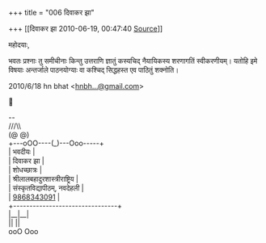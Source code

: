 +++
title = "006 दिवाकर झा"

+++
[[दिवाकर झा	2010-06-19, 00:47:40 [Source](https://groups.google.com/g/bvparishat/c/NIfZzfqR3eE)]]



महोदयाः,

 भवतः प्रश्नाः तु समीचीनाः किन्तु उत्तराणि ज्ञातुं कस्यचिद् नैयायिकस्य शरणागतिं स्वीकरणीयम्। यतोहि इमे विषयाः अन्तर्जाले पाठनयोग्याः वा कश्चिद् सिद्धहस्त एव पाठितुं शक्नोति।  
  

2010/6/18 hn bhat \<[hnbh...@gmail.com]()\>



  
  
  
--  
       ///\\\\  
      (@ @)  
 +---oOO----(\_)---Ooo-----+  
 \|      भवदीयः        \|  
 \|      दिवाकर झा       \|  
 \|      शोधच्छात्रः        \|  
 \|  श्रीलालबहादुरशास्त्रीराष्ट्रिय  \|  
 \| संस्कृतविद्यापीठम्, नवदेहली \|  
 \|     [9868343091](tel:(986)%20834-3091)       \|  
 +--------------------------------+  
      \|\_\_\|\_\_\|  
      \|\|  \|\|  
      ooO Ooo  

